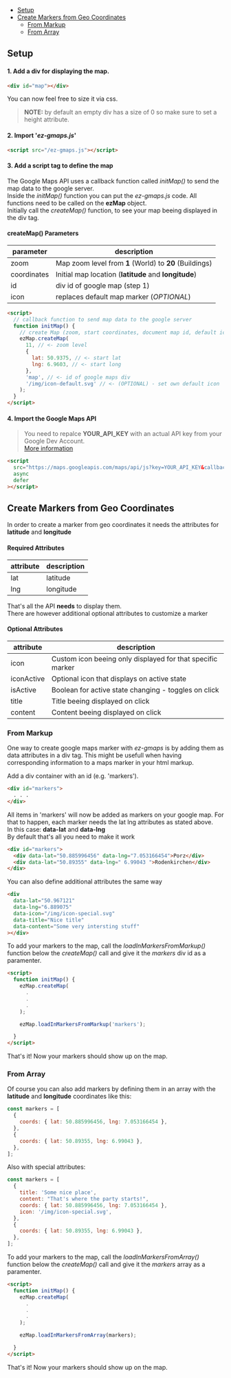 - [Setup](#setup)
- [Create Markers from Geo Coordinates](#create-markers-from-geo-coordinates)
  - [From Markup](#from-markup)
  - [From Array](#from-array)

## Setup

#### 1. Add a div for displaying the map.

```html
<div id="map"></div>
```

You can now feel free to size it via css.

> **NOTE:** by default an empty div has a size of 0 so make sure to set a height attribute.

#### 2. Import '**_ez-gmaps.js_**'

```html
<script src="/ez-gmaps.js"></script>
```

#### 3. Add a script tag to define the map

The Google Maps API uses a callback function called _initMap()_ to send the map data to the google server.  
Inside the _initMap()_ function you can put the _ez-gmaps.js_ code. All functions need to be called on the **ezMap** object.  
Initially call the _createMap()_ function, to see your map beeing displayed in the div tag.

#### createMap() Parameters

| parameter   | description                                             |
| ----------- | ------------------------------------------------------- |
| zoom        | Map zoom level from **1** (World) to **20** (Buildings) |
| coordinates | Initial map location (**latitude** and **longitude**)   |
| id          | div id of google map (step 1)                           |
| icon        | replaces default map marker (_OPTIONAL_)                |

```html
<script>
  // callback function to send map data to the google server
  function initMap() {
    // create Map (zoom, start coordinates, document map id, default icon (optional))
    ezMap.createMap(
      11, // <- zoom level
      {
        lat: 50.9375, // <- start lat
        lng: 6.9603, // <- start long
      },
      'map', // <- id of google maps div
      '/img/icon-default.svg' // <- (OPTIONAL) - set own default icon
    );
  }
</script>
```

#### 4. Import the Google Maps API

> You need to repalce **YOUR_API_KEY** with an actual API key from your Google Dev Account.  
> [More information ](https://developers.google.com/maps/documentation/javascript/get-api-key)

```html
<script
  src="https://maps.googleapis.com/maps/api/js?key=YOUR_API_KEY&callback=initMap"
  async
  defer
></script>
```

## Create Markers from Geo Coordinates

In order to create a marker from geo coordinates it needs the attributes for **latitude** and **longitude**

#### Required Attributes

| attribute | description |
| --------- | ----------- |
| lat       | latitude    |
| lng       | longitude   |

That's all the API **needs** to display them.  
There are however additional optional attributes to customize a marker

#### Optional Attributes

| attribute  | description                                                |
| ---------- | ---------------------------------------------------------- |
| icon       | Custom icon beeing only displayed for that specific marker |
| iconActive | Optional icon that displays on active state                |
| isActive   | Boolean for active state changing - toggles on click       |
| title      | Title beeing displayed on click                            |
| content    | Content beeing displayed on click                          |

### From Markup

One way to create google maps marker with _ez-gmaps_ is by adding them as data attributes in a div tag.
This might be usefull when having corresponding information to a maps marker in your html markup.

Add a div container with an id (e.g. 'markers').

```html
<div id="markers">
  . . .
</div>
```

All items in 'markers' will now be added as markers on your google map.
For that to happen, each marker needs the lat lng attributes as stated above.  
In this case: **data-lat** and **data-lng**  
By default that's all you need to make it work

```html
<div id="markers">
  <div data-lat="50.885996456" data-lng="7.053166454">Porz</div>
  <div data-lat="50.89355" data-lng=" 6.99043 ">Rodenkirchen</div>
</div>
```

You can also define additional attributes the same way

```html
<div
  data-lat="50.967121"
  data-lng="6.889075"
  data-icon="/img/icon-special.svg"
  data-title="Nice title"
  data-content="Some very intersting stuff"
></div>
```

To add your markers to the map, call the _*loadInMarkersFromMarkup()*_ function below the _createMap()_ call and give it the _markers_ div id as a paramenter.

```html
<script>
  function initMap() {
    ezMap.createMap(
      .
      .
      .
    );

    ezMap.loadInMarkersFromMarkup('markers');

  }
</script>
```

That's it! Now your markers should show up on the map.

### From Array

Of course you can also add markers by defining them in an array with the **latitude** and **longitude** coordinates like this:

```javascript
const markers = [
  {
    coords: { lat: 50.885996456, lng: 7.053166454 },
  },
  {
    coords: { lat: 50.89355, lng: 6.99043 },
  },
];
```

Also with special attributes:

```javascript
const markers = [
  {
    title: 'Some nice place',
    content: "That's where the party starts!",
    coords: { lat: 50.885996456, lng: 7.053166454 },
    icon: '/img/icon-special.svg',
  },
  {
    coords: { lat: 50.89355, lng: 6.99043 },
  },
];
```

To add your markers to the map, call the _*loadInMarkersFromArray()*_ function below the _createMap()_ call and give it the _markers_ array as a paramenter.

```html
<script>
  function initMap() {
    ezMap.createMap(
      .
      .
      .
    );

    ezMap.loadInMarkersFromArray(markers);

  }
</script>
```

That's it! Now your markers should show up on the map.
